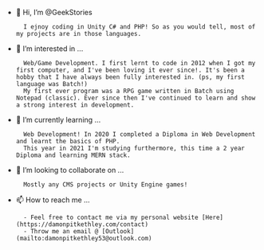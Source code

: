 - 👋 Hi, I’m @GeekStories

        I ejnoy coding in Unity C# and PHP! So as you would tell, most of my projects are in those languages.
- 👀 I’m interested in ...

        Web/Game Development. I first lernt to code in 2012 when I got my first computer, and I've been loving it ever since!. It's been a hobby that I have always been fully interested in. (ps, my first language was Batch!)
        My first ever program was a RPG game written in Batch using Notepad (classic). Ever since then I've continued to learn and show a strong interest in development.
- 🌱 I’m currently learning ...

        Web Development! In 2020 I completed a Diploma in Web Development and learnt the basics of PHP. 
        This year in 2021 I'm studying furthermore, this time a 2 year Diploma and learning MERN stack. 
- 💞️ I’m looking to collaborate on ...

        Mostly any CMS projects or Unity Engine games! 
- 📫 How to reach me ...
        
        - Feel free to contact me via my personal website [Here](https://damonpitkethley.com/contact)
        - Throw me an email @ [Outlook](mailto:damonpitkethley53@outlook.com)
